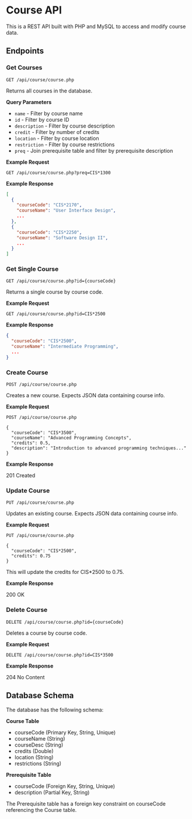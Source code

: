 
# Course API

This is a REST API built with PHP and MySQL to access and modify course data. 

## Endpoints

### Get Courses

```
GET /api/course/course.php
```

Returns all courses in the database.

**Query Parameters**

- `name` - Filter by course name
- `id` - Filter by course ID 
- `description` - Filter by course description
- `credit` - Filter by number of credits
- `location` - Filter by course location 
- `restriction` - Filter by course restrictions
- `preq` - Join prerequisite table and filter by prerequisite description

**Example Request**

```
GET /api/course/course.php?preq=CIS*1300
```

**Example Response**

```json
[
  {
    "courseCode": "CIS*2170", 
    "courseName": "User Interface Design",
    ...
  },
  {
    "courseCode": "CIS*2250",
    "courseName": "Software Design II", 
    ...
  }
]
```

### Get Single Course

```
GET /api/course/course.php?id={courseCode}
```

Returns a single course by course code.

**Example Request**

```
GET /api/course/course.php?id=CIS*2500 
```

**Example Response**

```json
{
  "courseCode": "CIS*2500",
  "courseName": "Intermediate Programming", 
  ...
}
```

### Create Course

```
POST /api/course/course.php
```

Creates a new course. Expects JSON data containing course info.

**Example Request**

```
POST /api/course/course.php

{
  "courseCode": "CIS*3500",
  "courseName": "Advanced Programming Concepts",
  "credits": 0.5,
  "description": "Introduction to advanced programming techniques..." 
}
``` 

**Example Response** 

201 Created

### Update Course

```
PUT /api/course/course.php
```

Updates an existing course. Expects JSON data containing course info.

**Example Request**

```
PUT /api/course/course.php 

{
  "courseCode": "CIS*2500",
  "credits": 0.75
}
```

This will update the credits for CIS*2500 to 0.75.

**Example Response**

200 OK

### Delete Course

```
DELETE /api/course/course.php?id={courseCode} 
```

Deletes a course by course code.

**Example Request** 

```
DELETE /api/course/course.php?id=CIS*3500
```

**Example Response**

204 No Content

## Database Schema

The database has the following schema:

**Course Table**

- courseCode (Primary Key, String, Unique)
- courseName (String)
- courseDesc (String)
- credits (Double)
- location (String)
- restrictions (String)

**Prerequisite Table** 

- courseCode (Foreign Key, String, Unique) 
- description (Partial Key, String)

The Prerequisite table has a foreign key constraint on courseCode referencing the Course table.